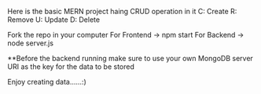 Here is the basic MERN project haing CRUD operation in it
C: Create
R: Remove
U: Update
D: Delete

Fork the repo in your computer
For Frontend -> npm start
For Backend -> node server.js

**Before the backend running make sure to use your own MongoDB server URI as the key for the data to be stored

Enjoy creating data......:)
